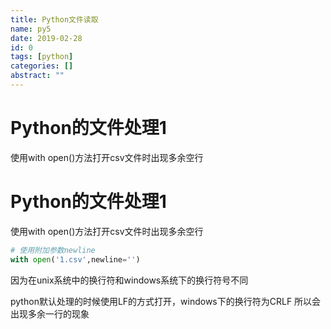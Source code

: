 ```yaml
---
title: Python文件读取
name: py5
date: 2019-02-28
id: 0
tags: [python]
categories: []
abstract: ""
---
```



# Python的文件处理1

使用with open()方法打开csv文件时出现多余空行
<!--more-->


# Python的文件处理1

使用with open()方法打开csv文件时出现多余空行<!--more-->

```python
# 使用附加参数newline
with open('1.csv',newline='')
```

因为在unix系统中的换行符和windows系统下的换行符号不同

python默认处理的时候使用LF的方式打开，windows下的换行符为CRLF
所以会出现多余一行的现象

